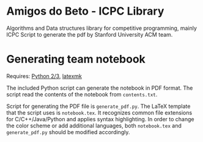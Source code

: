 Amigos do Beto - ICPC Library
=================

Algorithms and Data structures library for competitive programming, mainly ICPC
Script to generate the pdf by Stanford University ACM team.

Generating team notebook
========================
Requires: [Python 2/3](https://www.python.org/), [latexmk](https://www.ctan.org/pkg/latexmk/)

The included Python script can generate the notebook in PDF format. The script read the contents of the notebook from `contents.txt`.

Script for generating the PDF file is `generate_pdf.py`.
The LaTeX template that the script uses is `notebook.tex`. It recognizes common file extensions for C/C++/Java/Python and applies syntax highlighting. In order to change the color scheme or add additional languages, both `notebook.tex` and `generate_pdf.py` should be modified accordingly.

